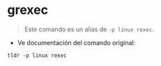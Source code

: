 # grexec

> Este comando es un alias de `-p linux rexec`.

- Ve documentación del comando original:

`tldr -p linux rexec`
